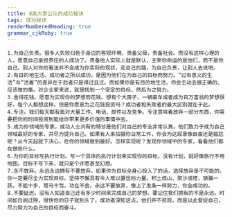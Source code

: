 ```yaml
---
title: 8条大家公认的成功秘诀
tags: 成功秘诀
renderNumberedHeading: true
grammar_cjkRuby: true
---
```


    1.为自己负责。很多人失败归咎于身边的客观环境，责备父母，责备社会。而没有这样心理的人，愿意自己承担责任的人成功了。责备他人实际上就是默认，主宰你命运的是他们，而不是你自己。别人对你的看法并不会成为你实际的现状，走自己的路，为自己负责，让别人去说吧。
    2.有目的地生活。成功者之所以成功，是因为他们在为自己的目标而努力。“过有意义的生活”与“活着”的差异在于后者只是得过且过。而如果你是有目的地生活，你会主动去做正确的、应该做的事。对企业家来说，就是找到一个坚定的目标，然后为之努力。
    3.舍得花钱。愿意为实现你的梦想而花钱。想有个大房子、一辆豪车或者成为百万富翁的梦想很好，每个人都想这样。但是你愿意为之花钱投资吗？成功者和失败者的最大区别就在于此。
    4.专注。我们每天都有面对大量工作、电话、邮件以及竞争。专注意味着放弃一部分东西，你需要把你的时间投资到能给你带来更多价值的事情中去。
    5.成为你领域的专家。成功人士共有的特诊是他们对自己的专业非常认真。他们致力于成为自己领域最好的专家，并尽力提升自己。如果有人来拍摄你日常工作，你会为这段录像自豪还是尴尬呢？从今天起就下决心，在你的领域做到最好。怎样实现呢？发现你领域中的专家，看看他们都在做些什么。
    6.为你的目标写执行计划。写一个具体的执行计划来实现你的目标。没有计划，就好像旅行不用地图。目标不写下来，就只是个许愿甚至幻想。
    7.永不放弃。永远永远拥有不要放弃。如果你为目标全身心投入了的话，选择放弃是不可能的。你一定要尽全力实现目标。坚持不懈具有令人难以置信的力量。积土成山，聚沙成塔，骐骥一跃，不能十步，驽马十驾，功在不舍。永远不要放弃，像上了发条一样努力，你会成功的。
    8.不要延迟。没有人知道自己还有多少时间来完成自己的梦想。要记住我们拥有的不是永远。时间如白驹过隙，很快你的日子就到头了。成功者深知这点，他们并不悲观，而是以此督促自己，尽力努力为自己的目标而奋斗。
